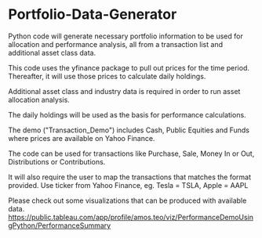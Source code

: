 # Portfolio-Data-Generator
Python code will generate necessary portfolio information to be used for allocation and performance analysis, all from a transaction list and additional asset class data.

This code uses the yfinance package to pull out prices for the time period. Thereafter, it will use those prices to calculate daily holdings.

Additional asset class and industry data is required in order to run asset allocation analysis.

The daily holdings will be used as the basis for performance calculations.

The demo ("Transaction_Demo") includes Cash, Public Equities and Funds where prices are available on Yahoo Finance.

The code can be used for transactions like Purchase, Sale, Money In or Out, Distributions or Contributions.

It will also require the user to map the transactions that matches the format provided. Use ticker from Yahoo Finance, eg. Tesla = TSLA, Apple = AAPL

Please check out some visualizations that can be produced with available data.
https://public.tableau.com/app/profile/amos.teo/viz/PerformanceDemoUsingPython/PerformanceSummary
